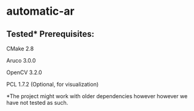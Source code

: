 # automatic-ar

## Tested* Prerequisites:

CMake 2.8

Aruco 3.0.0

OpenCV 3.2.0

PCL 1.7.2 (Optional, for visualization)

*The project might work with older dependencies however however we have not tested as such.


